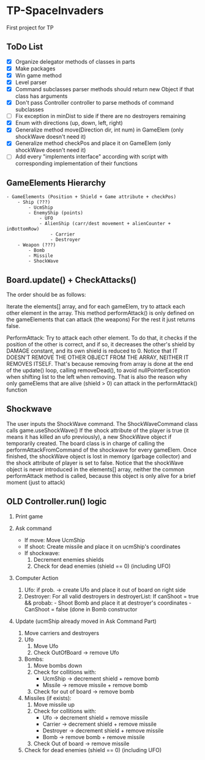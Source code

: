 # TP-SpaceInvaders
First project for TP

## ToDo List

- [x] Organize delegator methods of classes in parts
- [x] Make packages
- [x] Win game method
- [x] Level parser
- [x] Command subclasses parser methods should return new Object if that class has arguments 
- [x] Don't pass Controller controller to parse methods of command subclasses
- [ ] Fix exception in minDist to side if there are no destroyers remaining
- [x] Enum with directions (up, down, left, right)
- [x] Generalize method move(Direction dir, int num) in GameElem (only shockWave doesn't need it)
- [x] Generalize method checkPos and place it on GameElem (only shockWave doesn't need it)
- [ ] Add every "implements interface"  according with script with corresponding implementation of their 		functions

## GameElements Hierarchy

	- GameElements (Position + Shield + Game attribute + checkPos)
		- Ship (???)
			- UcmShip
			- EnemyShip (points)
				- UFO
				- AlienShip (carr/dest movement + alienCounter + inBottomRow)
					- Carrier 
					- Destroyer
		- Weapon (???)
			- Bomb
			- Missile
			- ShockWave
			
## Board.update() + CheckAttacks()
The order should be as follows:

Iterate the elements[] array, and for each gameElem, try to attack each other element in the array.
This method performAttack() is only defined on the gameElements that can attack (the weapons)
For the rest it just returns false.

PerformAttack:
Try to attack each other element. To do that, it checks if the position of the other is correct, 
and if so, it decreases the other's shield by DAMAGE constant, and its own shield is reduced to 0.
Notice that IT DOESN'T REMOVE THE OTHER OBJECT FROM THE ARRAY, NEITHER IT REMOVES ITSELF.
That's because removing from array is done at the end of the update() loop, calling removeDead(), 
to avoid nullPointerException when shifting list to the left when removing.
That is also the reason why only gameElems that are alive (shield > 0) can attack in the performAttack() 
function

## Shockwave
The user inputs the ShockWave command.
The ShockWaveCommand class calls game.useShockWave()
If the shock attribute of the player is true (it means it has killed an ufo previously),
a new ShockWave object if temporarily created.
The board class is in charge of calling the performAttackFromCommand of the shockwave for every
gameElem.
Once finished, the shockWave object is lost in memory (garbage collector) and the shock
attribute of player is set to false.
Notice that the shockWave object is never introduced in the elements[] array, neither the common
performAttack method is called, because this object is only alive for a brief moment (just to attack)

## OLD Controller.run() logic

1. Print game

2. Ask command

	- If move: Move UcmShip
	- If shoot: Create missile and place it on ucmShip's coordinates
	- If shockwave:	 
		1. Decrement enemies shields 
		2. Check for dead enemies (shield == 0) (including UFO)

3. Computer Action

	1. Ufo: if prob. -> create Ufo and place it out of board on right side
	2. Destroyer: For all valid destroyers in destroyerList:
		If canShoot = true && probab:
			- Shoot Bomb and place it at destroyer's coordinates
			- CanShoot = false (done in Bomb constructor
			
4. Update (ucmShip already moved in Ask Command Part)

	1. Move carriers and destroyers
	2. Ufo
		1. Move Ufo
		2. Check OutOfBoard -> remove Ufo
	3. Bombs:
		1. Move bombs down
		2. Check for collitions with:
			- UcmShip -> decrement shield + remove bomb
			- Missile -> remove missile + remove bomb
		3. Check for out of board -> remove bomb
	4. Missiles (if exists):
		1. Move missile up
		2. Check for collitions with:
			- Ufo -> decrement shield + remove missile
			- Carrier -> decrement shield + remove missile
			- Destroyer -> decrement shield + remove missile
			- Bomb -> remove bomb + remove missile
		3. Check Out of board -> remove missile
	5. Check for dead enemies (shield == 0) (including UFO)
		
